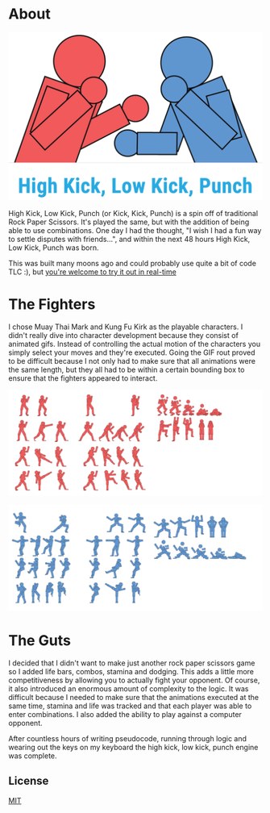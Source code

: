 # About

![](repo-images/faceoff.png)

High Kick, Low Kick, Punch (or Kick, Kick, Punch) is a spin off of traditional Rock Paper Scissors. It's played the same, but with the addition of being able to use combinations. One day I had the thought, "I wish I had a fun way to settle disputes with friends...", and within the next 48 hours High Kick, Low Kick, Punch was born.

This  was built many moons ago and could probably use quite a bit of code TLC :), but [you're welcome to try it out in real-time](http://jamie-k.com/side-projects/kick-kick-punch/)

# The Fighters

I chose Muay Thai Mark and Kung Fu Kirk as the playable characters. I didn't really dive into character development because they consist of animated gifs. Instead of controlling the actual motion of the characters you simply select your moves and they're executed. Going the GIF rout proved to be difficult because I not only had to make sure that all animations were the same length, but they all had to be within a certain bounding box to ensure that the fighters appeared to interact.

![](repo-images/muay-thai-mark.png)

![](repo-images/kung-fu-kirk.png)

# The Guts

I decided that I didn't want to make just another rock paper scissors game so I added life bars, combos, stamina and dodging. This adds a little more competitiveness by allowing you to actually fight your opponent. Of course, it also introduced an enormous amount of complexity to the logic. It was difficult because I needed to make sure that the animations executed at the same time, stamina and life was tracked and that each player was able to enter combinations. I also added the ability to play against a computer opponent.

After countless hours of writing pseudocode, running through logic and wearing out the keys on my keyboard the high kick, low kick, punch engine was complete.

## License
[MIT](https://choosealicense.com/licenses/mit/)
